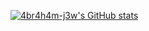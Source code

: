 [![4br4h4m-j3w's GitHub stats](https://github-readme-stats.vercel.app/api?username=4br4h4m-j3w)](https://github.com/4br4h4m-j3w)
